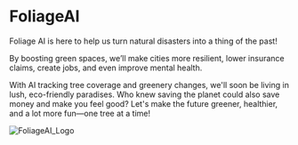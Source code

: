 # FoliageAI

Foliage AI is here to help us turn natural disasters into a thing of the past! 

By boosting green spaces, we’ll make cities more resilient, lower insurance claims, create jobs, and even improve mental health. 

With AI tracking tree coverage and greenery changes, we'll soon be living in lush, eco-friendly paradises. Who knew saving the planet could also save money and make you feel good? Let's make the future greener, healthier, and a lot more fun—one tree at a time!


![FoliageAI_Logo](https://github.com/user-attachments/assets/80a40b86-d37a-43d0-913a-5dca9a036fd1)

